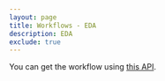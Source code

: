 ```yaml
---
layout: page
title: Workflows - EDA
description: EDA
exclude: true
---
```



You can get the workflow using [this API]({{site.base_url}}/api/workflows/data-quality-and-summary.json).
